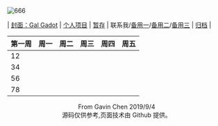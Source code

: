 ![666](https://eiet.xyz/69018301_1562413323895779_2044539283561512274_n.jpg)

| [封面：Gal Gadot](https://baike.baidu.com/item/%E7%9B%96%E5%B0%94%C2%B7%E5%8A%A0%E6%9C%B5) | [个人项目](https://eiet.xyz/ITEM/) | [暂存](https://github.com/Heanden/EIES/tree/master/tran) | <a target="_blank" href="http://mail.qq.com/cgi-bin/qm_share?t=qm_mailme&email=kPj18f735fL50Pb-6P3x_fy_8--9" style="text-decoration:none;">联系我</a>/[备用一](mailto:838045868@qq.com)/[备用二](mailto:heangubi@outlook.com)/[备用三](mailto:heangubi@gmail.com) | [归档](https://github.com/Heanden/heanden.github.io/blob/master/pigeonhole.md) |

| 第一周 | 周一 | 周二 | 周三 | 周四 | 周五 |
| :----- | :--- | :--- | ---- | :--- | ---- |
| 12     |      |      |      |      |      |
| 34     |      |      |      |      |      |
| 56     |      |      |      |      |      |
| 78     |      |      |      |      |      |

<center>From Gavin Chen 2019/9/4</center>
<center>源码仅供参考,页面技术由 Github 提供。</center>
